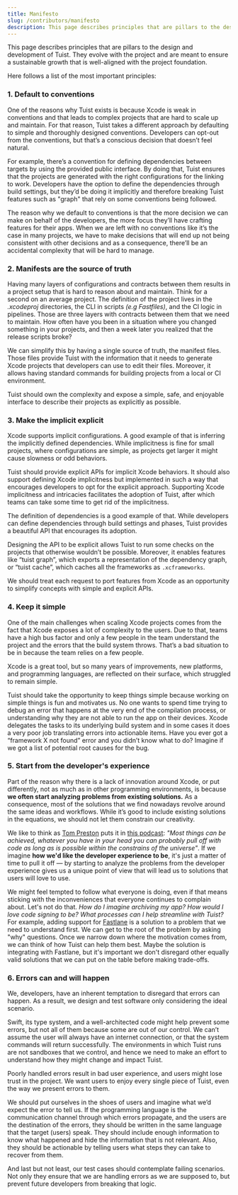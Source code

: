 ```yaml
---
title: Manifesto
slug: /contributors/manifesto
description: This page describes principles that are pillars to the design and development of Tuist. They evolve with the project and are meant to ensure a sustainable growth that is well-aligned with the project foundation.
---
```


This page describes principles that are pillars to the design and development of Tuist. They evolve with the project and are meant to ensure a sustainable growth that is well-aligned with the project foundation.

Here follows a list of the most important principles:

### 1. Default to conventions

One of the reasons why Tuist exists is because Xcode is weak in conventions and that leads to complex projects that are hard to scale up and maintain. For that reason, Tuist takes a different approach by defaulting to simple and thoroughly designed conventions. Developers can opt-out from the conventions, but that’s a conscious decision that doesn’t feel natural.

For example, there’s a convention for defining dependencies between targets by using the provided public interface. By doing that, Tuist ensures that the projects are generated with the right configurations for the linking to work. Developers have the option to define the dependencies through build settings, but they’d be doing it implicitly and therefore breaking Tuist features such as "graph" that rely on some conventions being followed.

The reason why we default to conventions is that the more decision we can make on behalf of the developers, the more focus they’ll have crafting features for their apps. When we are left with no conventions like it’s the case in many projects, we have to make decisions that will end up not being consistent with other decisions and as a consequence, there’ll be an accidental complexity that will be hard to manage.

### 2. Manifests are the source of truth

Having many layers of configurations and contracts between them results in a project setup that is hard to reason about and maintain. Think for a second on an average project. The definition of the project lives in the _.xcodeproj_ directories, the CLI in scripts _(e.g Fastfiles)_, and the CI logic in pipelines. Those are three layers with contracts between them that we need to maintain. How often have you been in a situation where you changed something in your projects, and then a week later you realized that the release scripts broke?

We can simplify this by having a single source of truth, the manifest files. Those files provide Tuist with the information that it needs to generate Xcode projects that developers can use to edit their files. Moreover, it allows having standard commands for building projects from a local or CI environment.

Tuist should own the complexity and expose a simple, safe, and enjoyable interface to describe their projects as explicitly as possible.

### 3. Make the implicit explicit

Xcode supports implicit configurations. A good example of that is inferring the implicitly defined dependencies. While implicitness is fine for small projects, where configurations are simple, as projects get larger it might cause slowness or odd behaviors.

Tuist should provide explicit APIs for implicit Xcode behaviors. It should also support defining Xcode implicitness but implemented in such a way that encourages developers to opt for the explicit approach. Supporting Xcode implicitness and intricacies facilitates the adoption of Tuist, after which teams can take some time to get rid of the implicitness.

The definition of dependencies is a good example of that. While developers can define dependencies through build settings and phases, Tuist provides a beautiful API that encourages its adoption.

Designing the API to be explicit allows Tuist to run some checks on the projects that otherwise wouldn’t be possible. Moreover, it enables features like “tuist graph”, which exports a representation of the dependency graph, or “tuist cache”, which caches all the frameworks as `.xcframeworks`.

We should treat each request to port features from Xcode as an opportunity to simplify concepts with simple and explicit APIs.

### 4. Keep it simple

One of the main challenges when scaling Xcode projects comes from the fact that Xcode exposes a lot of complexity to the users. Due to that, teams have a high bus factor and only a few people in the team understand the project and the errors that the build system throws. That’s a bad situation to be in because the team relies on a few people.

Xcode is a great tool, but so many years of improvements, new platforms, and programming languages, are reflected on their surface, which struggled to remain simple.

Tuist should take the opportunity to keep things simple because working on simple things is fun and motivates us. No one wants to spend time trying to debug an error that happens at the very end of the compilation process, or understanding why they are not able to run the app on their devices. Xcode delegates the tasks to its underlying build system and in some cases it does a very poor job translating errors into actionable items. Have you ever got a “framework X not found” error and you didn’t know what to do? Imagine if we got a list of potential root causes for the bug.

### 5. Start from the developer's experience

Part of the reason why there is a lack of innovation around Xcode, or put differently, not as much as in other programming environments, is because **we often start analyzing problems from existing solutions.** As a consequence, most of the solutions that we find nowadays revolve around the same ideas and workflows. While it’s good to include existing solutions in the equations, we should not let them constrain our creativity.

We like to think as [Tom Preston](https://tom.preston-werner.com/) puts it in [this podcast](https://tom.preston-werner.com/): _"Most things can be achieved, whatever you have in your head you can probably pull off with code as long as is possible within the constrains of the universe"_. If we imagine **how we'd like the developer experience to be**, it's just a matter of time to pull it off — by starting to analyze the problems from the developer experience gives us a unique point of view that will lead us to solutions that users will love to use.

We might feel tempted to follow what everyone is doing, even if that means sticking with the inconveniences that everyone continues to complain about. Let's not do that. _How do I imagine archiving my app? How would I love code signing to be? What processes can I help streamline with Tuist?_ For example, adding support for [Fastlane](https://fastlane.tools) is a solution to a problem that we need to understand first. We can get to the root of the problem by asking "why" questions. Once we narrow down where the motivation comes from, we can think of how Tuist can help them best. Maybe the solution is integrating with Fastlane, but it's important we don't disregard other equally valid solutions that we can put on the table before making trade-offs.

### 6. Errors can and will happen

We,
developers,
have an inherent temptation to disregard that errors can happen.
As a result,
we design and test software only considering the ideal scenario.

Swift, its type system, and a well-architected code might help prevent some errors,
but not all of them because some are out of our control.
We can’t assume the user will always have an internet connection,
or that the system commands will return successfully.
The environments in which Tuist runs are not sandboxes that we control,
and hence we need to make an effort to understand how they might change and impact Tuist.

Poorly handled errors result in bad user experience,
and users might lose trust in the project.
We want users to enjoy every single piece of Tuist,
even the way we present errors to them.

We should put ourselves in the shoes of users and imagine what we’d expect the error to tell us.
If the programming language is the communication channel through which errors propagate,
and the users are the destination of the errors,
they should be written in the same language that the target (users) speak.
They should include enough information to know what happened and hide the information that is not relevant.
Also,
they should be actionable by telling users what steps they can take to recover from them.

And last but not least,
our test cases should contemplate failing scenarios.
Not only they ensure that we are handling errors as we are supposed to,
but prevent future developers from breaking that logic.

<!-- ## 7. Write code for humans

The code that we write can make a huge difference between a buggy and unmaintainable code base,
and a stable and maintainable one.
Write beautiful and concise code that is **easy to read and understand**.
Leverage the abstractions and primitives provided by the programming language,
Swift,
to create a solid structure made of simple pieces with scoped responsibilities.
Don't add code to Tuist that reads like a long and mysterious bash script.
The programming patterns and paradigms that you might apply when building apps might apply to CLI too.
In fact, a pattern like MVP, is also valid in the context of CLIs with the difference that the view is the CLI output *(chunks of data sent through the standard output and error)*.


Code that reads like a book encourages contributions,
and contributions bring new ideas to the table that  -->
